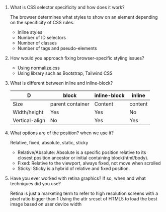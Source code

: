 1. What is CSS selector specificity and how does it work?

    The browser determines what styles to show on an element depending on the specificity of CSS rules.
    * Inline styles
    * Number of ID selectors
    * Number of classes
    * Number of tags and pseudo-elements

2. How would you approach fixing browser-specific styling issues?​
   * Using normalize.css
   * Using library such as Bootstrap, Tailwind CSS

3. What is different between inline and inline-block?

    D | block | inline-block | inline
    --|-------|--------------|-------
    Size | parent container | Content | content | Content
    Width/height | Yes | Yes | No
    Vertical-align | No | Yes | Yes


4. What options are of the position? when we use it?

    Relative, fixed, absolute, static, sticky
    * Relative/Absolute: Absolute is a specific position relative to its closest position ancestor or initial containing block(html/body).
    * Fixed: Relative to the viewport, always fixed, not move when scrolled
    * Sticky: Sticky is a hybrid of relative and fixed position.

5. Have you ever worked with retina graphics? If so, when and what techniques did you use?​

    Retina is just a marketing term to refer to high resolution screens with a pixel ratio bigger than 1
    Using the attr srcset of HTML5 to load the best image based on user device width